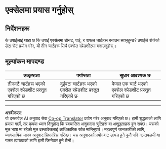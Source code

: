 <!--
CO_OP_TRANSLATOR_METADATA:
{
  "original_hash": "1e00fe6a244c2f8f9a794c862661dd4f",
  "translation_date": "2025-08-27T18:44:58+00:00",
  "source_file": "3-Data-Visualization/11-visualization-proportions/assignment.md",
  "language_code": "ne"
}
-->
# एक्सेलमा प्रयास गर्नुहोस्

## निर्देशनहरू

के तपाईंलाई थाहा छ कि तपाईं एक्सेलमा डोनट, पाई, र वाफल चार्टहरू बनाउन सक्नुहुन्छ? तपाईंले रोजेको डेटा सेट प्रयोग गरेर, यी तीन चार्टहरू सिधै एक्सेल स्प्रेडशीटमा बनाउनुहोस्।

## मूल्यांकन मापदण्ड

| उत्कृष्टता                                              | पर्याप्तता                                       | सुधार आवश्यक छ                                      |
| ------------------------------------------------------- | ------------------------------------------------ | -------------------------------------------------- |
| तीनवटै चार्टहरू भएको एक्सेल स्प्रेडशीट प्रस्तुत गरिएको छ | दुईवटा चार्टहरू भएको एक्सेल स्प्रेडशीट प्रस्तुत गरिएको छ | केवल एक चार्ट भएको एक्सेल स्प्रेडशीट प्रस्तुत गरिएको छ |

---

**अस्वीकरण**:  
यो दस्तावेज़ AI अनुवाद सेवा [Co-op Translator](https://github.com/Azure/co-op-translator) प्रयोग गरेर अनुवाद गरिएको छ। हामी शुद्धताको लागि प्रयास गर्छौं, तर कृपया ध्यान दिनुहोस् कि स्वचालित अनुवादमा त्रुटिहरू वा अशुद्धताहरू हुन सक्छ। यसको मूल भाषा मा रहेको मूल दस्तावेज़लाई आधिकारिक स्रोत मानिनुपर्छ। महत्वपूर्ण जानकारीको लागि, व्यावसायिक मानव अनुवाद सिफारिस गरिन्छ। यस अनुवादको प्रयोगबाट उत्पन्न हुने कुनै पनि गलतफहमी वा गलत व्याख्याको लागि हामी जिम्मेवार हुने छैनौं।